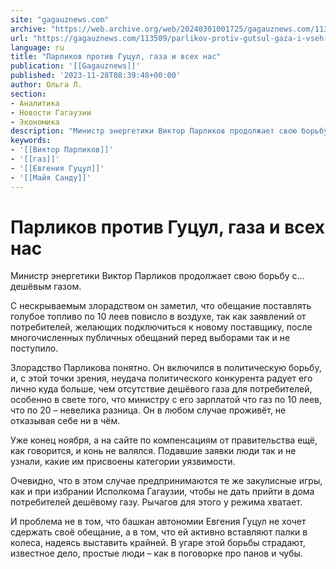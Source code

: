 ```yaml
---
site: "gagauznews.com"
archive: "https://web.archive.org/web/20240301001725/gagauznews.com/113509/parlikov-protiv-gutsul-gaza-i-vseh-nas.html"
url: "https://gagauznews.com/113509/parlikov-protiv-gutsul-gaza-i-vseh-nas.html"
language: ru
title: "Парликов против Гуцул, газа и всех нас"
publication: '[[Gagauznews]]'
published: '2023-11-28T08:39:48+00:00'
author: Ольга Л.
section:
- Аналитика
- Новости Гагаузии
- Экономика
description: "Министр энергетики Виктор Парликов продолжает свою борьбу с… дешёвым газом. С нескрываемым злорадством он заметил, что обещание поставлять голубое топливо по 10 леев повисло в воздухе, так как заявлений от потребителей, желающих подключиться к новому поставщику, после многочисленных публичных обещаний перед выборами так и не поступило. Злорадство Парликова понятно. Он включился в политическую борьбу, и, с этой точки зрения, неудача политического конкурента радует его лично куда больше, чем отсутствие дешёвого газа для потребителей, особенно в свете того, что министру с его зарплатой что газ по 10 леев, что по 20 – невелика разница. Он в любом случае проживёт, не отказывая […]"
keywords:
- '[[Виктор Парликов]]'
- '[[газ]]'
- '[[Евгения Гуцул]]'
- '[[Майя Санду]]'
---
```


# Парликов против Гуцул, газа и всех нас

Министр энергетики Виктор Парликов продолжает свою борьбу с… дешёвым газом.

С нескрываемым злорадством он заметил, что обещание поставлять голубое топливо по 10 леев повисло в воздухе, так как заявлений от потребителей, желающих подключиться к новому поставщику, после многочисленных публичных обещаний перед выборами так и не поступило.

Злорадство Парликова понятно. Он включился в политическую борьбу, и, с этой точки зрения, неудача политического конкурента радует его лично куда больше, чем отсутствие дешёвого газа для потребителей, особенно в свете того, что министру с его зарплатой что газ по 10 леев, что по 20 – невелика разница. Он в любом случае проживёт, не отказывая себе ни в чём.

Уже конец ноября, а на сайте по компенсациям от правительства ещё, как говорится, и конь не валялся. Подавшие заявки люди так и не узнали, какие им присвоены категории уязвимости.

Очевидно, что в этом случае предпринимаются те же закулисные игры, как и при избрании Исполкома Гагаузии, чтобы не дать прийти в дома потребителей дешёвому газу. Рычагов для этого у режима хватает.

И проблема не в том, что башкан автономии Евгения Гуцул не хочет сдержать своё обещание, а в том, что ей активно вставляют палки в колеса, надеясь выставить крайней. В угаре этой борьбы страдают, известное дело, простые люди – как в поговорке про панов и чубы.
